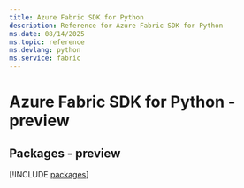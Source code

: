 ```yaml
---
title: Azure Fabric SDK for Python
description: Reference for Azure Fabric SDK for Python
ms.date: 08/14/2025
ms.topic: reference
ms.devlang: python
ms.service: fabric
---
```

# Azure Fabric SDK for Python - preview
## Packages - preview
[!INCLUDE [packages](fabric-index.md)]